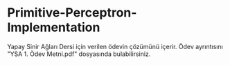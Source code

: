 # Primitive-Perceptron-Implementation
Yapay Sinir Ağları Dersi için verilen ödevin çözümünü içerir. Ödev ayrıntısını "YSA 1. Ödev Metni.pdf" dosyasında bulabilirsiniz.
